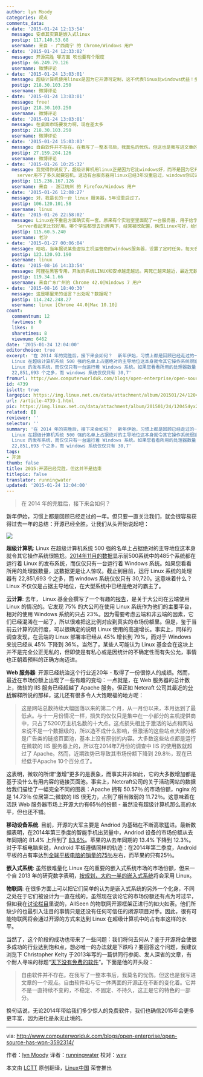 ```yaml
---
author: lyn Moody
categories: 观点
comments_data:
- date: '2015-01-24 12:13:54'
  message: 安卓其实算是嵌入式linux
  postip: 117.140.53.68
  username: 来自 - 广西南宁 的 Chrome/Windows 用户
- date: '2015-01-24 12:33:02'
  message: 开源完胜 哪方面 吹也要有个限度
  postip: 66.249.79.126
  username: 微博评论
- date: '2015-01-24 13:03:01'
  message: 超级计算机使用linux是因为它开源可定制，这不代表linux比windows优益！坐等windows开源[挤眼]
  postip: 218.30.103.250
  username: 微博评论
- date: '2015-01-24 13:03:01'
  message: free!
  postip: 218.30.103.250
  username: 微博评论
- date: '2015-01-24 13:03:01'
  message: 在桌面市场要发力啊，现在差太多
  postip: 218.30.103.250
  username: 微博评论
- date: '2015-01-24 15:03:03'
  message: 自由软件并不存在。在我写了一整本书后，我莫名的忧伤。但这也是我写进文章的一个观点。自由软件和与它一体两面的开源正在不断的变化着。它并不是一直持续不变的，不稳定、不固定、不持久，这正是它的特色的一部分…
  postip: 27.159.204.126
  username: 微博评论
- date: '2015-01-26 10:25:32'
  message: 我觉得你说反了，超级计算机用linux正是因为它比windows好，而不是因为它开源可定制。windows server完全顶不住压力的。我们部门内部使用的几台服务器都是windows，因为傻瓜式，容易上手，可是我们公司对外的SSN节点全部用LINUX，主要用来对外同步数据，用windows
    server用不了多久就要宕机，这边有台服务器用linux已经3年没重启过，windows你试试
  postip: 115.236.167.126
  username: 来自 - 浙江杭州 的 Firefox/Windows 用户
- date: '2015-01-26 12:08:27'
  message: 对，我最长的一台 linux 服务器，5年没重启过了。
  postip: 106.120.101.58
  username: linux
- date: '2015-01-26 22:58:02'
  message: Linux在不重启方面确实有一套。原来有个实验室里面配了一台服务器，用于给学生共享资料，一开始装了Windows Server 2003，据那里的管理员说最长记录是一周没有重启，再长就出问题不得不重启了。后来我给他们换成Linux，然后搞个FTP服务器，据管理员说除了偶尔检修时拉闸断电，从来没有重启过，多少人访问都没有出过问题，最长一次半年没停过——一直到几年后这个机子的硬盘挂了（活该，谁让你们不正常关机，只知道拉闸断电）。不过据说还有一个原因使得Linux比较稳定：原来的Windows
    Server看起来比较好用，哪个学生都想去折腾两下，经常被改配置，换成Linux可好，给他们密码都没人折腾了——不会用。
  postip: 115.60.5.240
  username: 老沙
- date: '2015-01-27 00:06:04'
  message: 哈哈，当年据说某些虚拟主机运营商的windows服务器，设置了定时任务，每天夜里重启一次。
  postip: 123.120.93.190
  username: linux
- date: '2015-08-16 14:33:54'
  message: 阿狸在黑客专用，开发的系统LINUX和安卓越走越远。离死亡越来越近，最近无数黑客在LINUX内安卓的后门给发现了。 全球过半服务器逃离LINUX，2015年LINUX份额急跌到只有三分之一。并大部份还在中国。
  postip: 119.34.1.66
  username: 来自广东广州的 Chrome 42.0|Windows 7 用户
- date: '2015-08-16 18:40:30'
  message: 这是哪里来的谣言？出处呢？数据呢？
  postip: 114.242.248.27
  username: linux [Chrome 44.0|Mac 10.10]
count:
  commentnum: 12
  favtimes: 0
  likes: 0
  sharetimes: 8
  viewnum: 6462
date: '2015-01-24 12:04:00'
editorchoice: true
excerpt: '在 2014 年的完胜后，接下来会如何？  新年伊始，习惯上都是回顾已经走过的一年。但只要一直关注我们，就会很容易获得过去一年的总结：开源已经全胜。让我们从头开始说起吧：  超级计算机:
  Linux 在超级计算机系统 500 强的名单上占据绝对的主导地位这本身就令其它操作系统很尴尬。2014年11月的数据显示前500系统中的485个系统都在运行着
  Linux 的发布系统，而仅仅只有一台运行着 Windows 系统。如果您看看所用的处理器数量，这数据更是让人惊叹。截止到目前，运行 Linux 系统的处理器有
  22,851,693 个之多，而 windows 系统仅仅只有 30,7'
fromurl: http://www.computerworlduk.com/blogs/open-enterprise/open-source-has-won-3592314/
id: 4739
islctt: true
largepic: https://img.linux.net.cn/data/attachment/album/201501/24/120454yx2t1w6ptnpbtx6n.jpg
url: /article-4739-1.html
pic: https://img.linux.net.cn/data/attachment/album/201501/24/120454yx2t1w6ptnpbtx6n.jpg.thumb.jpg
related: []
reviewer: ''
selector: ''
summary: '在 2014 年的完胜后，接下来会如何？  新年伊始，习惯上都是回顾已经走过的一年。但只要一直关注我们，就会很容易获得过去一年的总结：开源已经全胜。让我们从头开始说起吧：  超级计算机:
  Linux 在超级计算机系统 500 强的名单上占据绝对的主导地位这本身就令其它操作系统很尴尬。2014年11月的数据显示前500系统中的485个系统都在运行着
  Linux 的发布系统，而仅仅只有一台运行着 Windows 系统。如果您看看所用的处理器数量，这数据更是让人惊叹。截止到目前，运行 Linux 系统的处理器有
  22,851,693 个之多，而 windows 系统仅仅只有 30,7'
tags:
- 开源
thumb: false
title: 2015:开源已经完胜，但这并不是结束
titlepic: false
translator: runningwater
updated: '2015-01-24 12:04:00'
---
```



> 
> 在 2014 年的完胜后，接下来会如何？
> 
> 
> 


新年伊始，习惯上都是回顾已经走过的一年。但只要一直关注我们，就会很容易获得过去一年的总结：开源已经全胜。让我们从头开始说起吧：


![](/data/attachment/album/201501/24/120454yx2t1w6ptnpbtx6n.jpg)


**超级计算机**: Linux 在超级计算机系统 500 强的名单上占据绝对的主导地位这本身就令其它操作系统很尴尬。[2014年11月的数据](http://www.top500.org/statistics/list/)显示前500系统中的485个系统都在运行着 Linux 的发布系统，而仅仅只有一台运行着 Windows 系统。如果您看看所用的处理器数量，这数据更是让人惊叹。截止到目前，运行 Linux 系统的处理器有 22,851,693 个之多，而 windows 系统仅仅只有 30,720。这意味着什么？Linux 不仅仅是占据主导地位，在大型系统中已经是绝对的霸主了。


**云计算**: 去年， Linux 基金会撰写了一个有趣的[报告](http://www.linuxfoundation.org/publications/linux-foundation/linux-end-user-trends-report-2014)，是关于大公司在云端使用 Linux 的情况的。它发现 75% 的大公司在使用 Linux 系统作为他们的主要平台，相对的使用 Windows 系统的只占 23%。因为需要考虑云端和非云端的因素，它们已经混淆在一起了，所以很难把这比例对应到真实的市场份额里。但是，鉴于当前云计算的流行度，可以很确定的说明 Linux 使用的高速增长。事实上，同样的调查发现，在云端的 Linux 部署率已经从 45% 增长到 79%，而对于 Windows 来说已经从 45% 下降到 36%。当然了，某些人可能认为 Linux 基金会在这块上并不是完全公正无私的，但即使是有私心或是因统计的不确定性而有失公允，事情也正朝着预料的正确方向迈进。


**Web 服务器**: 开源已经统治这个行业近20年 - 取得了一份很惊人的成绩。然而，最近在市场份额上出现了一些有趣的变动：一点就是，在 Web 服务器的总计数上，微软的 IIS 服务已经超越了 Apache 服务。但正如 Netcraft 公司其最近的[分析](http://news.netcraft.com/archives/2014/12/18/december-2014-web-server-survey.html)解释所说的那样，这儿还有很多令人大饱眼福的地方呢：



> 
> 这是网站总数持续大幅回落以来的第二个月，从一月份以来，本月达到了最低点。与十一月份情况一样，损失的仅仅只是集中在一小部分的主机提供商中，只占了5200万主机名数的十大点。这点损失相比于激活的站点和网站来说不是一个数据级的，所以造不成什么影响，但激活的这些站点大部分都是广告类的链接页面池，基本上没有原创的内容。大多数这些站点都是运行在微软的 IIS 服务器上的，所以在2014年7月份的调查中 IIS 的使用数就超过了 Apache。然而，近期跌势已导致其市场份额下降到 29.8％，现在已经低于Apache 10个百分点了。
> 
> 
> 


这表明，微软的所谓“激增”更多的是表象，而事实并非如此，它的大多数增加都是基于没什么有用内容的链接页面池。事实上，Netcraft公司的关于活动网站的数据给我们描绘了一幅完全不同的图表：Apache 拥有 50.57％ 的市场份额，nginx 的是 14.73％ 位居第二;微软的 IIS 很无力，占到了相当微弱的 11.72％。这意味着在活跃 Web 服务器市场上开源大约有65％的份额 - 虽然没有超级计算机那么高的水平，但也还不错。


**移动设备系统**. 目前，开源的大军主要是 Andriod 为基础在不断高歌猛进。最新数据表明，在2014年第三季度的智能手机出货量中，Andriod 设备的市场份额从去年同期的 81.4% 上升到了 [83.6%](http://www.cnet.com/news/android-stays-unbeatable-in-smartphone-market-for-now/)。苹果的从去年同期的 13.4% 下降到 12.3%。对于平板电脑来说，Android 平板遵循同样的轨迹：在2014年第二季度，Android 平板的占有率达到[全球平板电脑的销量的75％](http://timesofindia.indiatimes.com/tech/tech-news/Android-tablet-market-share-hits-70-in-Q2-iPads-slip-to-25-Survey/articleshow/38966512.cms)左右，而苹果的只有25％。


**嵌入式系统**: 虽然很难量化 Linux 在的重要的嵌入式系统市场的市场份额，但来一个自 2013 年的研究数字表明，[按规划，大约一半的嵌入式系统](http://linuxgizmos.com/embedded-developers-prefer-linux-love-android/)将会采用 Linux。


**物联网**: 在很多方面上可以把它们简单的认为是嵌入式系统的另外一个化身，不同之处在于它们被设计为一直在线的。虽然现在谈论它的市场份额还有点为时过早，但如我在[讨论栏目](http://www.computerworlduk.com/blogs/open-enterprise/allseen-3591023/)里说的，AllSeen 的物联网开源框架正进行的如火如荼。他们所缺少的也最引入注目的事情只是还没有任何可信任的闭源项目对手。因此，很有可能物联网将会通过开源的方式来达到 Linux 在超级计算机中的占有率这样的水平。


当然了，这个阶段的成功也带来了一些问题：我们将何去何从？鉴于开源将会使很多成功的行业达到饱和点，想必唯一的办法就是下跌吗？要回答这个问题，我建议浏览下 Christopher Kelty 于2013年写的一篇供同行参阅、发人深省的文章，有个耐人寻味的标题“[天下没有免费的软件](http://peerproduction.net/issues/issue-3-free-software-epistemics/debate/there-is-no-free-software/)”。下面是他的开头段：



> 
> 自由软件并不存在。在我写了一整本书后，我莫名的忧伤。但这也是我写进文章的一个观点。自由软件和与它一体两面的开源正在不断的变化着。它并不是一直持续不变的，不稳定、不固定、不持久，这正是它的特色的一部分。
> 
> 
> 


换句话说，无论2014年带给我们多少惊人的免费软件，我们也确信2015年会更多更丰富，因为进化是永无止境的。




---


via: <http://www.computerworlduk.com/blogs/open-enterprise/open-source-has-won-3592314/>


作者：[lyn Moody](http://www.computerworlduk.com/author/glyn-moody/) 译者：[runningwater](https://github.com/runningwater) 校对：[wxy](https://github.com/wxy)


本文由 [LCTT](https://github.com/LCTT/TranslateProject) 原创翻译，[Linux中国](http://linux.cn/) 荣誉推出
